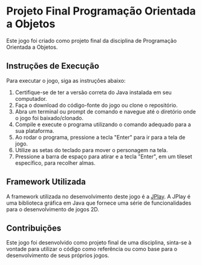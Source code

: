# Projeto Final Programação Orientada a Objetos

Este jogo foi criado como projeto final da disciplina de Programação Orientada a Objetos.

## Instruções de Execução

Para executar o jogo, siga as instruções abaixo:

1. Certifique-se de ter a versão correta do Java instalada em seu computador.
2. Faça o download do código-fonte do jogo ou clone o repositório.
3. Abra um terminal ou prompt de comando e navegue até o diretório onde o jogo foi baixado/clonado.
4. Compile e execute o programa utilizando o comando adequado para a sua plataforma.
5. Ao rodar o programa, pressione a tecla "Enter" para ir para a tela de jogo.
6. Utilize as setas do teclado para mover o personagem na tela.
7. Pressione a barra de espaço para atirar e a tecla "Enter", em um tileset específico, para recolher almas.

## Framework Utilizada

A framework utilizada no desenvolvimento deste jogo é a [JPlay](http://www2.ic.uff.br/jplay/tutoriais.html). A JPlay é uma biblioteca gráfica em Java que fornece uma série de funcionalidades para o desenvolvimento de jogos 2D.

## Contribuições

Este jogo foi desenvolvido como projeto final de uma disciplina, sinta-se à vontade para utilizar o código como referência ou como base para o desenvolvimento de seus próprios jogos.
